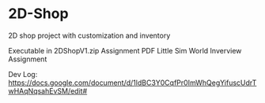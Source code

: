 # 2D-Shop
2D shop project with customization and inventory

Executable in 2DShopV1.zip
Assignment PDF Little Sim World Inverview Assignment

Dev Log: https://docs.google.com/document/d/1ldBC3Y0CqfPr0ImWhQegYifuscUdrTwHAqNqsahEvSM/edit#
